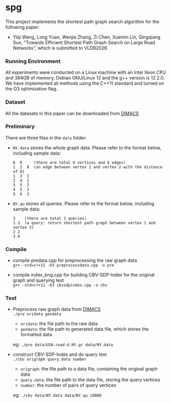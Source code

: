 # spg

This project implements the shortest path graph search algorithm for the following paper:
* Yiqi Wang, Long Yuan,  Wenjie Zhang, Zi Chen, Xuemin Lin, Qingqiang Sun, "Towards Efficient Shortest Path Graph Search on Large Road Networks", which is submitted to VLDB2026.

### Running Environment

All experiments were conducted on a Linux machine with an Intel Xeon CPU and 384GB of memory, Debian GNU/Linux 12 and the g++ version is 12.2.0. We have implemented all methods using the C++11 standard and turned on the O3 optimization flag.

### Dataset

All the datasets in this paper can be downloaded from [DIMACS](http://www.diag.uniroma1.it/~challenge9/download.shtml) 

### Preliminary
There are three files in the `data` folder: <br>
 
* `NY.data` stores the whole graph data. Please refer to the format below, including sample data: <br>

  ```
  6  6     (there are total 6 vertices and 6 edges) 
  1  2  8  (an edge between vertex 1 and vertex 2 with the distance of 8)
  1  3  2
  2  4  1
  3  5  2
  4  5  3
  5  6  3
* `NY.qu` stores all queries.  Please refer to the format below, including sample data: <br>

  ```
  3    (there are total 3 queries)
  1 3  (a query: return shortest path graph between vertex 1 and vertex 3)
  2 2
  3 4

### Compile

* compile predata.cpp for preprocessing the raw graph data <br>
  `g++ -std=c++11 -O3 preprocessdata.cpp -o pre`
  
* compile index_bng.cpp for building CBV-SDP-Index for the original graph and querying test <br>
  `g++ -std=c++11 -O3 cbvsdpindex.cpp -o cbv`
  
  
### Test
* Preprocess raw graph data from [DIMACS](http://www.diag.uniroma1.it/~challenge9/download.shtml) <br>
  `./pre oridata gendata`  <br>
  * `oridata`: the file path to the raw data <br>
  * `gendata`: the file path to generated data file, which stores the formatted data <br>
  
  eg: `./pre data/USA-road-d.NY.gr data/NY.data` <br>
  
* construct CBV-SDP-Index and do query test <br>
  `./cbv origraph query.data number`  <br>
  * `origraph`: the file path to a data file, containing the original graph data <br>
  * `query.data`: the file path to the data file, storing the query vertices <br>
  * `number`: the number of pairs of query vertices <br>
  
  eg: `./cbv data/NY.data data/NY.qu 10000` 


